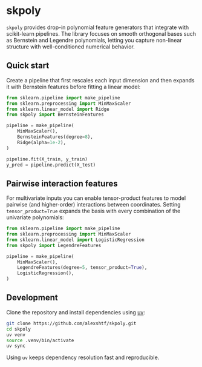 # skpoly

`skpoly` provides drop-in polynomial feature generators that integrate with scikit-learn pipelines. The library focuses on smooth orthogonal bases such as Bernstein and Legendre polynomials, letting you capture non-linear structure with well-conditioned numerical behavior.

## Quick start

Create a pipeline that first rescales each input dimension and then expands it with Bernstein features before fitting a linear model:

```python
from sklearn.pipeline import make_pipeline
from sklearn.preprocessing import MinMaxScaler
from sklearn.linear_model import Ridge
from skpoly import BernsteinFeatures

pipeline = make_pipeline(
    MinMaxScaler(),
    BernsteinFeatures(degree=8),
    Ridge(alpha=1e-2),
)

pipeline.fit(X_train, y_train)
y_pred = pipeline.predict(X_test)
```

## Pairwise interaction features

For multivariate inputs you can enable tensor-product features to model pairwise (and higher-order) interactions between coordinates. Setting `tensor_product=True` expands the basis with every combination of the univariate polynomials:

```python
from sklearn.pipeline import make_pipeline
from sklearn.preprocessing import MinMaxScaler
from sklearn.linear_model import LogisticRegression
from skpoly import LegendreFeatures

pipeline = make_pipeline(
    MinMaxScaler(),
    LegendreFeatures(degree=5, tensor_product=True),
    LogisticRegression(),
)
```

## Development

Clone the repository and install dependencies using [uv](https://github.com/astral-sh/uv):

```bash
git clone https://github.com/alexshtf/skpoly.git
cd skpoly
uv venv
source .venv/bin/activate
uv sync
```

Using `uv` keeps dependency resolution fast and reproducible.
